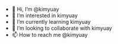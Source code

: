 - 👋 Hi, I’m @kimyuay
- 👀 I’m interested in kimyuay
- 🌱 I’m currently learning kimyuay
- 💞️ I’m looking to collaborate with kimyuay
- 📫 How to reach me @kimyuay

<!---
kimyuay/kimyuay is a ✨ special ✨ repository because its `README.md` (this file) appears on your GitHub profile.
You can click the Preview link to take a look at your changes.
--->
